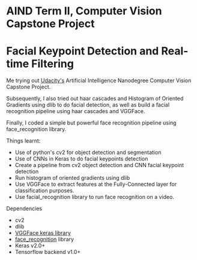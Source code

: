 <h1>AIND Term II, Computer Vision Capstone Project</h1>

<h1>Facial Keypoint Detection and Real-time Filtering</h1>

Me trying out [Udacity's](https://www.udacity.com/) Artificial Intelligence Nanodegree Computer Vision Capstone Project.

Subsequently, I also tried out haar cascades and Histogram of Oriented Gradients using dlib to do facial detection, as well as build a facial recognition pipeline using haar cascades and VGGFace.

Finally, I coded a simple but powerful face recognition pipeline using face_recognition library.

Things learnt:
- Use of python's cv2 for object detection and segmentation
- Use of CNNs in Keras to do facial keypoints detection
- Create a pipeline from cv2 object detection and CNN facial keypoint detection
- Run histogram of oriented gradients using dlib
- Use VGGFace to extract features at the Fully-Connected layer for classification purposes.
- Use facial_recognition library to run face recognition on a video.

Dependencies
- cv2
- dlib
- [VGGFace keras library](https://github.com/rcmalli/keras-vggface)
- [face_recognition](https://github.com/ageitgey/face_recognition/) library
- Keras v2.0+
- Tensorflow backend v1.0+
